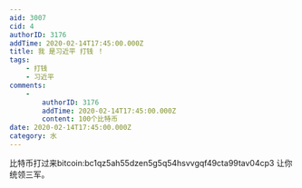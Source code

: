 ```yaml
---
aid: 3007
cid: 4
authorID: 3176
addTime: 2020-02-14T17:45:00.000Z
title: 我 是习近平 打钱 ！
tags:
    - 打钱
    - 习近平
comments:
    -
        authorID: 3176
        addTime: 2020-02-14T17:45:00.000Z
        content: 100个比特币
date: 2020-02-14T17:45:00.000Z
category: 水
---
```


比特币打过来bitcoin:bc1qz5ah55dzen5g5q54hsvvgqf49cta99tav04cp3 让你统领三军。
